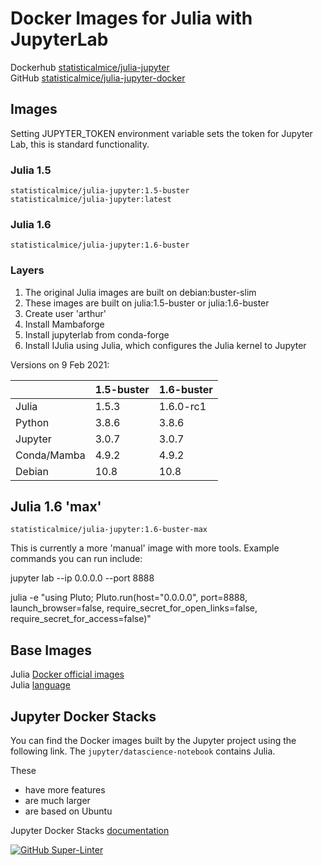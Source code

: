 # Docker Images for Julia with JupyterLab

Dockerhub [statisticalmice/julia-jupyter](https://hub.docker.com/repository/docker/statisticalmice/julia-jupyter)  
GitHub [statisticalmice/julia-jupyter-docker](https://github.com/StatisticalMice/julia-jupyter-docker)

## Images

Setting JUPYTER_TOKEN environment variable sets the token for Jupyter Lab, this is standard functionality.

### Julia 1.5

`statisticalmice/julia-jupyter:1.5-buster`  
`statisticalmice/julia-jupyter:latest`

### Julia 1.6

`statisticalmice/julia-jupyter:1.6-buster`

### Layers

1. The original Julia images are built on debian:buster-slim
2. These images are built on julia:1.5-buster or julia:1.6-buster
3. Create user 'arthur'
4. Install Mambaforge
5. Install jupyterlab from conda-forge
6. Install IJulia using Julia, which configures the Julia kernel to Jupyter

Versions on 9 Feb 2021:  

|        | 1.5-buster | 1.6-buster |
|---------|-------|-----------|
| Julia   | 1.5.3 | 1.6.0-rc1 |
| Python  | 3.8.6   | 3.8.6     |
| Jupyter | 3.0.7   | 3.0.7     |
| Conda/Mamba   | 4.9.2   | 4.9.2     |
| Debian  | 10.8  | 10.8      |

## Julia 1.6 'max'

`statisticalmice/julia-jupyter:1.6-buster-max`

This is currently a more 'manual' image with more tools. Example commands you can run include:

jupyter lab --ip 0.0.0.0 --port 8888 

julia -e "using Pluto; Pluto.run(host=\"0.0.0.0\", port=8888, launch_browser=false, require_secret_for_open_links=false, require_secret_for_access=false)"

## Base Images

Julia [Docker official images](https://hub.docker.com/_/julia)  
Julia [language](https://julialang.org)

## Jupyter Docker Stacks

You can find the Docker images built by the Jupyter project using the following link. The `jupyter/datascience-notebook` contains Julia.

These
* have more features
* are much larger
* are based on Ubuntu

Jupyter Docker Stacks [documentation](https://jupyter-docker-stacks.readthedocs.io/en/latest/)

[![GitHub Super-Linter](https://github.com/StatisticalMice/julia-jupyter-docker/workflows/Super-Linter/badge.svg)](https://github.com/marketplace/actions/super-linter)
